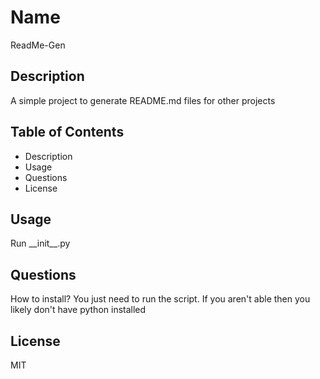 # Name
ReadMe-Gen
## Description
A simple project to generate README.md files for other projects
## Table of Contents
 - Description
 - Usage
 - Questions
 - License
## Usage
Run \_\_init\_\_.py
## Questions
How to install?
You just need to run the script. If you aren't able then you likely don't have python installed
## License
MIT
